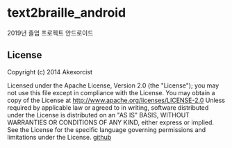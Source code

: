 # text2braille_android
2019년 졸업 프로젝트 안드로이드



## License 
Copyright (c) 2014 Akexorcist

Licensed under the Apache License, Version 2.0 (the "License"); you may not use this file except in compliance with the License. You may obtain a copy of the License at
http://www.apache.org/licenses/LICENSE-2.0
Unless required by applicable law or agreed to in writing, software distributed under the License is distributed on an "AS IS" BASIS, WITHOUT WARRANTIES OR CONDITIONS OF ANY KIND, either express or implied. See the License for the specific language governing permissions and limitations under the License.
[github](https://github.com/akexorcist/Android-BluetoothSPPLibrary)
